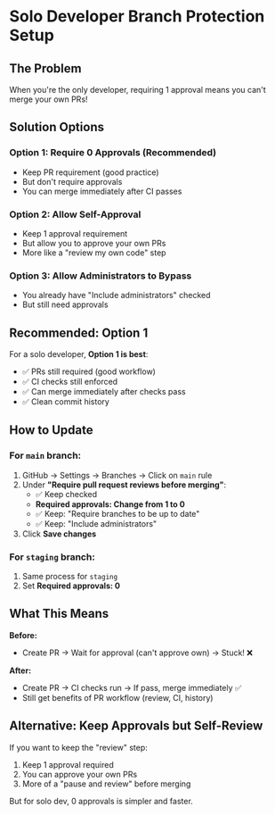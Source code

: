 # Solo Developer Branch Protection Setup

## The Problem

When you're the only developer, requiring 1 approval means you can't merge your own PRs!

## Solution Options

### Option 1: Require 0 Approvals (Recommended)

- Keep PR requirement (good practice)
- But don't require approvals
- You can merge immediately after CI passes

### Option 2: Allow Self-Approval

- Keep 1 approval requirement
- But allow you to approve your own PRs
- More like a "review my own code" step

### Option 3: Allow Administrators to Bypass

- You already have "Include administrators" checked
- But still need approvals

## Recommended: Option 1

For a solo developer, **Option 1 is best**:

- ✅ PRs still required (good workflow)
- ✅ CI checks still enforced
- ✅ Can merge immediately after checks pass
- ✅ Clean commit history

## How to Update

### For `main` branch:

1. GitHub → Settings → Branches → Click on `main` rule
2. Under **"Require pull request reviews before merging"**:
   - ✅ Keep checked
   - **Required approvals: Change from 1 to 0**
   - ✅ Keep: "Require branches to be up to date"
   - ✅ Keep: "Include administrators"
3. Click **Save changes**

### For `staging` branch:

1. Same process for `staging`
2. Set **Required approvals: 0**

## What This Means

**Before:**

- Create PR → Wait for approval (can't approve own) → Stuck! ❌

**After:**

- Create PR → CI checks run → If pass, merge immediately ✅
- Still get benefits of PR workflow (review, CI, history)

## Alternative: Keep Approvals but Self-Review

If you want to keep the "review" step:

1. Keep 1 approval required
2. You can approve your own PRs
3. More of a "pause and review" before merging

But for solo dev, 0 approvals is simpler and faster.

